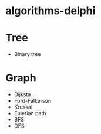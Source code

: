 # algorithms-delphi

# Tree
- Binary tree

# Graph
- Dijksta
- Ford-Falkerson
- Kruskal
- Eulerian path
- BFS
- DFS
